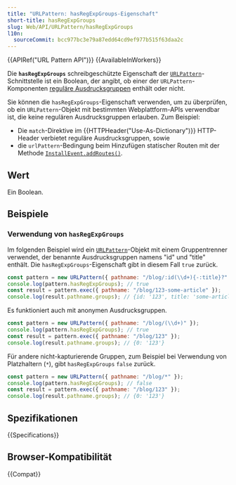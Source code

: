 ```yaml
---
title: "URLPattern: hasRegExpGroups-Eigenschaft"
short-title: hasRegExpGroups
slug: Web/API/URLPattern/hasRegExpGroups
l10n:
  sourceCommit: bcc977bc3e79a87edd64cd9ef977b515f63daa2c
---
```


{{APIRef("URL Pattern API")}} {{AvailableInWorkers}}

Die **`hasRegExpGroups`** schreibgeschützte Eigenschaft der [`URLPattern`](/de/docs/Web/API/URLPattern)-Schnittstelle ist ein Boolean, der angibt, ob einer der `URLPattern`-Komponenten [reguläre Ausdrucksgruppen](/de/docs/Web/JavaScript/Guide/Regular_expressions/Groups_and_backreferences) enthält oder nicht.

Sie können die `hasRegExpGroups`-Eigenschaft verwenden, um zu überprüfen, ob ein `URLPattern`-Objekt mit bestimmten Webplattform-APIs verwendbar ist, die keine regulären Ausdrucksgruppen erlauben. Zum Beispiel:

- Die `match`-Direktive im {{HTTPHeader("Use-As-Dictionary")}} HTTP-Header verbietet reguläre Ausdrucksgruppen, sowie
- die `urlPattern`-Bedingung beim Hinzufügen statischer Routen mit der Methode [`InstallEvent.addRoutes()`](/de/docs/Web/API/InstallEvent/addRoutes).

## Wert

Ein Boolean.

## Beispiele

### Verwendung von `hasRegExpGroups`

Im folgenden Beispiel wird ein [`URLPattern`](/de/docs/Web/API/URLPattern)-Objekt mit einem Gruppentrenner verwendet, der benannte Ausdrucksgruppen namens "id" und "title" enthält. Die `hasRegExpGroups`-Eigenschaft gibt in diesem Fall `true` zurück.

```js
const pattern = new URLPattern({ pathname: "/blog/:id(\\d+){-:title}?" });
console.log(pattern.hasRegExpGroups); // true
const result = pattern.exec({ pathname: "/blog/123-some-article" });
console.log(result.pathname.groups); // {id: '123', title: 'some-article'}
```

Es funktioniert auch mit anonymen Ausdrucksgruppen.

```js
const pattern = new URLPattern({ pathname: "/blog/(\\d+)" });
console.log(pattern.hasRegExpGroups); // true
const result = pattern.exec({ pathname: "/blog/123" });
console.log(result.pathname.groups); // {0: '123'}
```

Für andere nicht-kapturierende Gruppen, zum Beispiel bei Verwendung von Platzhaltern (`*`), gibt `hasRegExpGroups` `false` zurück.

```js
const pattern = new URLPattern({ pathname: "/blog/*" });
console.log(pattern.hasRegExpGroups); // false
const result = pattern.exec({ pathname: "/blog/123" });
console.log(result.pathname.groups); // {0: '123'}
```

## Spezifikationen

{{Specifications}}

## Browser-Kompatibilität

{{Compat}}
